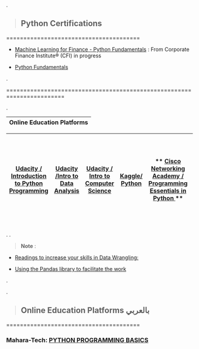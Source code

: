 
.



> ## Python Certifications





   =======================================
   
   






- [Machine Learning for Finance - Python Fundamentals](https://courses.corporatefinanceinstitute.com/courses/take/machine-learning-python-fundamentals/lessons/8043871-python-object-types)  :   From  Corporate Finance Institute® (CFI) in progress  





- [Python Fundamentals ](https://swcarpentry.github.io/python-novice-inflammation/06-func/)




.


=======================================================================


.



| **Online Education Platforms**|
 | ------------ | 

| **[Udacity / Introduction to Python Programming](https://classroom.udacity.com/courses/ud1110)** |**[Udacity /Intro to Data Analysis](https://classroom.udacity.com/courses/ud170)**  |**[Udacity / Intro to Computer Science](https://classroom.udacity.com/courses/cs101)** |  **[Kaggle/ Python](https://www.kaggle.com/learn/python)**|  ** [Cisco Networking Academy / Programming Essentials in Python ](https://www.netacad.com/virtual/wr/pcap-programming-essentials-python)**| **------------**| 
| ------------ | ------------ | ------------ |------------ | ------------ | ------------ |


.
.



> **Note** :
> 
  
  
-  [Readings to increase your skills in Data Wrangling:](https://review.udacity.com/#!/reviews/3119670)


- [Using the Pandas library to facilitate the work ](https://www.w3resource.com/python/python-tutorial.php#pyT3)

.


.

> ## Online Education Platforms بالعربي 



   =======================================


###  Mahara-Tech: [PYTHON PROGRAMMING BASICS](https://maharatech.gov.eg/course/view.php?id=43)

